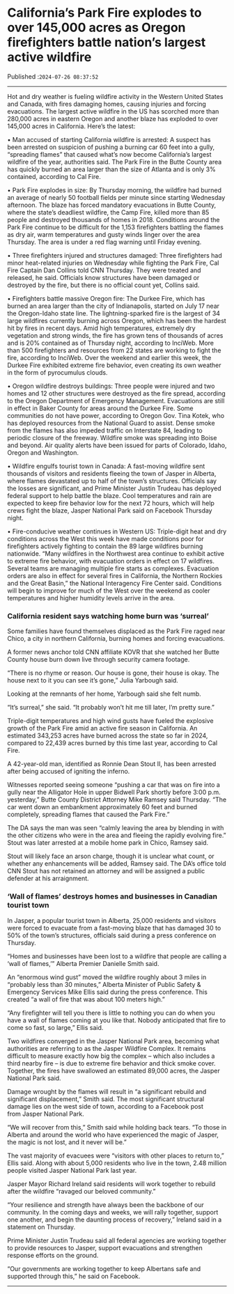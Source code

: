 # California’s Park Fire explodes to over 145,000 acres as Oregon firefighters battle nation’s largest active wildfire

Published :`2024-07-26 08:37:52`

---

Hot and dry weather is fueling wildfire activity in the Western United States and Canada, with fires damaging homes, causing injuries and forcing evacuations. The largest active wildfire in the US has scorched more than 280,000 acres in eastern Oregon and another blaze has exploded to over 145,000 acres in California. Here’s the latest:

• Man accused of starting California wildfire is arrested: A suspect has been arrested on suspicion of pushing a burning car 60 feet into a gully, “spreading flames” that caused what’s now become California’s largest wildfire of the year, authorities said. The Park Fire in the Butte County area has quickly burned an area larger than the size of Atlanta and is only 3% contained, according to Cal Fire.

• Park Fire explodes in size: By Thursday morning, the wildfire had burned an average of nearly 50 football fields per minute since starting Wednesday afternoon. The blaze has forced mandatory evacuations in Butte County, where the state’s deadliest wildfire, the Camp Fire, killed more than 85 people and destroyed thousands of homes in 2018. Conditions around the Park Fire continue to be difficult for the 1,153 firefighters battling the flames as dry air, warm temperatures and gusty winds linger over the area Thursday. The area is under a red flag warning until Friday evening.

• Three firefighters injured and structures damaged: Three firefighters had minor heat-related injuries on Wednesday while fighting the Park Fire, Cal Fire Captain Dan Collins told CNN Thursday. They were treated and released, he said. Officials know structures have been damaged or destroyed by the fire, but there is no official count yet, Collins said.

• Firefighters battle massive Oregon fire: The Durkee Fire, which has burned an area larger than the city of Indianapolis, started on July 17 near the Oregon-Idaho state line. The lightning-sparked fire is the largest of 34 large wildfires currently burning across Oregon, which has been the hardest hit by fires in recent days. Amid high temperatures, extremely dry vegetation and strong winds, the fire has grown tens of thousands of acres and is 20% contained as of Thursday night, according to InciWeb. More than 500 firefighters and resources from 22 states are working to fight the fire, according to InciWeb. Over the weekend and earlier this week, the Durkee Fire exhibited extreme fire behavior, even creating its own weather in the form of pyrocumulus clouds.

• Oregon wildfire destroys buildings: Three people were injured and two homes and 12 other structures were destroyed as the fire spread, according to the Oregon Department of Emergency Management. Evacuations are still in effect in Baker County for areas around the Durkee Fire. Some communities do not have power, according to Oregon Gov. Tina Kotek, who has deployed resources from the National Guard to assist. Dense smoke from the flames has also impeded traffic on Interstate 84, leading to periodic closure of the freeway. Wildfire smoke was spreading into Boise and beyond. Air quality alerts have been issued for parts of Colorado, Idaho, Oregon and Washington.

• Wildfire engulfs tourist town in Canada: A fast-moving wildfire sent thousands of visitors and residents fleeing the town of Jasper in Alberta, where flames devastated up to half of the town’s structures. Officials say the losses are significant, and Prime Minister Justin Trudeau has deployed federal support to help battle the blaze. Cool temperatures and rain are expected to keep fire behavior low for the next 72 hours, which will help crews fight the blaze, Jasper National Park said on Facebook Thursday night.

• Fire-conducive weather continues in Western US: Triple-digit heat and dry conditions across the West this week have made conditions poor for firefighters actively fighting to contain the 89 large wildfires burning nationwide. “Many wildfires in the Northwest area continue to exhibit active to extreme fire behavior, with evacuation orders in effect on 17 wildfires. Several teams are managing multiple fire starts as complexes. Evacuation orders are also in effect for several fires in California, the Northern Rockies and the Great Basin,” the National Interagency Fire Center said. Conditions will begin to improve for much of the West over the weekend as cooler temperatures and higher humidity levels arrive in the area.

### California resident says watching home burn was ‘surreal’

Some families have found themselves displaced as the Park Fire raged near Chico, a city in northern California, burning homes and forcing evacuations.

A former news anchor told CNN affiliate KOVR that she watched her Butte County house burn down live through security camera footage.

“There is no rhyme or reason. Our house is gone, their house is okay. The house next to it you can see it’s gone,” Julia Yarbough said.

Looking at the remnants of her home, Yarbough said she felt numb.

“It’s surreal,” she said. “It probably won’t hit me till later, I’m pretty sure.”

Triple-digit temperatures and high wind gusts have fueled the explosive growth of the Park Fire amid an active fire season in California. An estimated 343,253 acres have burned across the state so far in 2024, compared to 22,439 acres burned by this time last year, according to Cal Fire.

A 42-year-old man, identified as Ronnie Dean Stout II, has been arrested after being accused of igniting the inferno.

Witnesses reported seeing someone “pushing a car that was on fire into a gully near the Alligator Hole in upper Bidwell Park shortly before 3:00 p.m. yesterday,” Butte County District Attorney Mike Ramsey said Thursday. “The car went down an embankment approximately 60 feet and burned completely, spreading flames that caused the Park Fire.”

The DA says the man was seen “calmly leaving the area by blending in with the other citizens who were in the area and fleeing the rapidly evolving fire.” Stout was later arrested at a mobile home park in Chico, Ramsey said.

Stout will likely face an arson charge, though it is unclear what count, or whether any enhancements will be added, Ramsey said. The DA’s office told CNN Stout has not retained an attorney and will be assigned a public defender at his arraignment.

### ‘Wall of flames’ destroys homes and businesses in Canadian tourist town

In Jasper, a popular tourist town in Alberta, 25,000 residents and visitors were forced to evacuate from a fast-moving blaze that has damaged 30 to 50% of the town’s structures, officials said during a press conference on Thursday.

“Homes and businesses have been lost to a wildfire that people are calling a ‘wall of flames,’” Alberta Premier Danielle Smith said.

An “enormous wind gust” moved the wildfire roughly about 3 miles in “probably less than 30 minutes,” Alberta Minister of Public Safety & Emergency Services Mike Ellis said during the press conference. This created “a wall of fire that was about 100 meters high.”

“Any firefighter will tell you there is little to nothing you can do when you have a wall of flames coming at you like that. Nobody anticipated that fire to come so fast, so large,” Ellis said.

Two wildfires converged in the Jasper National Park area, becoming what authorities are referring to as the Jasper Wildfire Complex. It remains difficult to measure exactly how big the complex – which also includes a third nearby fire – is due to extreme fire behavior and thick smoke cover. Together, the fires have swallowed an estimated 89,000 acres, the Jasper National Park said.

Damage wrought by the flames will result in “a significant rebuild and significant displacement,” Smith said. The most significant structural damage lies on the west side of town, according to a Facebook post from Jasper National Park.

“We will recover from this,” Smith said while holding back tears. “To those in Alberta and around the world who have experienced the magic of Jasper, the magic is not lost, and it never will be.”

The vast majority of evacuees were “visitors with other places to return to,” Ellis said. Along with about 5,000 residents who live in the town, 2.48 million people visited Jasper National Park last year.

Jasper Mayor Richard Ireland said residents will work together to rebuild after the wildfire “ravaged our beloved community.”

“Your resilience and strength have always been the backbone of our community. In the coming days and weeks, we will rally together, support one another, and begin the daunting process of recovery,” Ireland said in a statement on Thursday.

Prime Minister Justin Trudeau said all federal agencies are working together to provide resources to Jasper, support evacuations and strengthen response efforts on the ground.

“Our governments are working together to keep Albertans safe and supported through this,” he said on Facebook.

---

